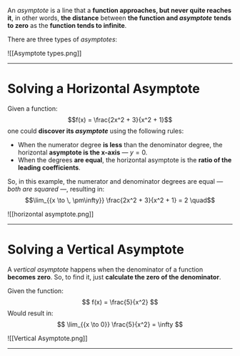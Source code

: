 An *asymptote* is a line that a **function approaches, but never quite reaches it**, in other words, **the distance** between **the function and *asymptote*** **tends to zero** as the **function tends to infinite**.

There are three types of *asymptotes*:

![[Asymptote types.png]]
___
# Solving a Horizontal Asymptote

Given a function:
$$f(x) = \frac{2x^2 + 3}{x^2 + 1}$$one could **discover its *asymptote*** using the following rules:

- When the numerator degree **is less** than the denominator degree, the horizontal **asymptote is the x-axis** — $y = 0$.
- When the degrees **are equal**, the horizontal asymptote is the **ratio of the leading coefficients**.

So, in this example, the numerator and denominator degrees are equal *— both are squared —*, resulting in:
$$\lim_{{x \to \, \pm\infty}} \frac{2x^2 + 3}{x^2 + 1} = 2 \quad$$

![[horizontal asymptote.png]]
___

# Solving a Vertical Asymptote
A *vertical asymptote* happens when the denominator of a function **becomes zero**.
So, to find it, just **calculate the zero of the denominator**.

Given the function:
$$
f(x) = \frac{5}{x^2}
$$
Would result in:
$$
\lim_{{x \to 0}} \frac{5}{x^2} = \infty
$$

![[Vertical Asymptote.png]]
___
